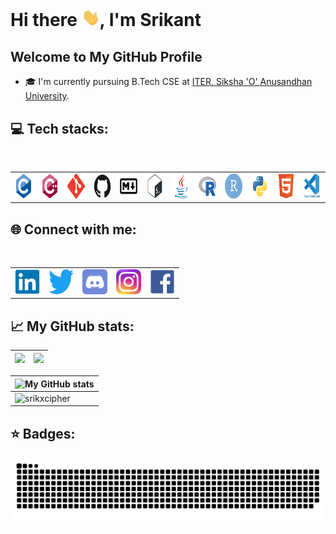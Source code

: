 # Hi there <img src="Assets/Hi.gif" width="29">, I'm Srikant


## Welcome to My GitHub Profile

- 🎓 I'm currently pursuing B.Tech CSE at [ITER, Siksha 'O' Anusandhan University](https://www.soa.ac.in/iter/).

## 💻 Tech stacks:

<br/>

<div align="center">
  <table>
    <tr>
      <td>
        <a href="https://github.com/srikxcipher?tab=repositories&q=&type=&language=c&sort=" target="_blank" title="View my C Programming repo(s)"> 
          <img src="Assets/c-original.svg" alt="c" width="40" height="40"/> 
        </a>
      </td>
      <td>
        <a href="https://github.com/srikxcipher?tab=repositories&q=&type=&language=c%2B%2B&sort=" target="_blank" title="View my C++ Programming repo(s)"> 
          <img src="Assets/cplusplus-original.svg" alt="cplusplus" width="40" height="40"/> 
        </a>
      </td>
      <td>
        <a href="https://github.com/srikxcipher/" target="_blank" title="View my repos">
          <img src="Assets/git-scm-icon.svg" alt="git" width="40" height="40"/>
        </a>
      </td>
      <td>
        <a href="https://github.com/srikxcipher/" target="_blank" title="View my repos">
          <img src="Assets/github-original.svg" alt="github" width="40" height="40"/>
        </a>
      </td>
      <td>
        <a href="https://github.com/srikxcipher/" target="_blank" title="View my repos">
          <img src="Assets/markdown-original.svg" alt="markdown" width="40" height="40"/>
        </a>
      </td>
      <td>
        <a href="https://github.com/srikxcipher?tab=repositories&q=&type=&language=shell&sort=" target="_blank" title="View my Shell Scripting repo(s)">
          <img src="Assets/bash-plain.svg" alt="bash" width="40" height="40"/>
        </a>
      </td>
      <td>
        <a href="https://github.com/srikxcipher?tab=repositories&q=&type=&language=java&sort=" target="_blank" title="View my Java repo(s)">
          <img src="Assets/java-original.svg" alt="java" width="40" height="40"/>
        </a>
      </td>
      <td>
        <a href="https://github.com/srikxcipher?tab=repositories&q=&type=&language=r&sort=" target="_blank" title="View my R programming repo(s)">
          <img src="Assets/r-original.svg" alt="r" width="40" height="40"/>
        </a>
      </td>
      <td>
        <a href="https://github.com/srikxcipher?tab=repositories&q=&type=&language=r&sort=" target="_blank" title="View my R programming repo(s)">
          <img src="Assets/rstudio-original.svg" alt="r-studio" width="40" height="40"/>
        </a>
      </td>
      <td>
        <a href="" target="_blank" title="View my Python repo(s)">
          <img src="Assets/python-original.svg" alt="python" width="40" height="40"/>
        </a>
      </td>
      <td>
        <a href="" target="_blank" title="View my html5 repo(s)">
          <img src="Assets/html5-original.svg" alt="html5" width="40" height="40"/>
        </a>
      </td>
      <td>
        <img src="Assets/vscode-original-wordmark.svg" alt="vscode" width="40" height="40"/>
      </td>
    </tr>
  </table>
</div>

## 🌐 Connect with me:

<br/>

<div align="center">
  <table>
    <tr>
      <td>
          <a href="https://www.linkedin.com/in/srikantsnehit/" target="_blank" title="Visit my Linkedin">
            <img src="Assets/linkedin-original.svg" alt="linkedin" width="40" height="40"/>
          </a>
      </td>
      <td>
          <a href="https://x.com/Srixk_" target="_blank" title="Visit my twitter">
            <img src="Assets/twitter-original.svg" alt="twitter" width="40" height="40"/>
          </a>
      </td>
      <td>
         <a href="https://discord.gg/" target="_blank" title="Join My Discord Channel">
          <img src="Assets/discordapp-tile.svg" alt="discord" width="40" height="40" />
         </a>
      </td>
      <td>
          <a href="https://www.instagram.com/" target="_blank" title="Visit my Instagram">
            <img src="Assets/logo.svg" alt="instagram" width="40" height="40"/>
          </a>
      </td>
      <td>
          <a href="https://www.facebook.com/" target="_blank" title="Visit my facebook">
            <img src="Assets/facebook-original.svg" alt="facebook" width="40" height="40"/>
          </a>
      </td>
  </table>
</div>

## 📈 My GitHub stats:

| <img src="https://github-readme-stats.vercel.app/api?username=srikxcipher&&show_icons=true&count_private=true&theme=github_dark"> | <img src="https://github-readme-streak-stats.herokuapp.com/?user=srikxcipher&theme=blueberry_duo"/> |
| --- | ---- |

| <img src="https://github-profile-trophy.vercel.app/?username=srikxcipher&theme=darkhub&column=9" alt="My GitHub stats"> |
| --- |
| ![srikxcipher](https://github-readme-activity-graph.vercel.app/graph?username=srikxcipher&theme=react-dark) |

## ⭐ Badges:

<picture>
  <source
    media="(prefers-color-scheme: dark)"
    srcset="https://raw.githubusercontent.com/platane/snk/output/github-contribution-grid-snake-dark.svg"
  />
  <source
    media="(prefers-color-scheme: light)"
    srcset="https://raw.githubusercontent.com/platane/snk/output/github-contribution-grid-snake.svg"
  />
  <img
    alt="github contribution grid snake animation"
    src="https://raw.githubusercontent.com/platane/snk/output/github-contribution-grid-snake.svg"
  />
</picture>
